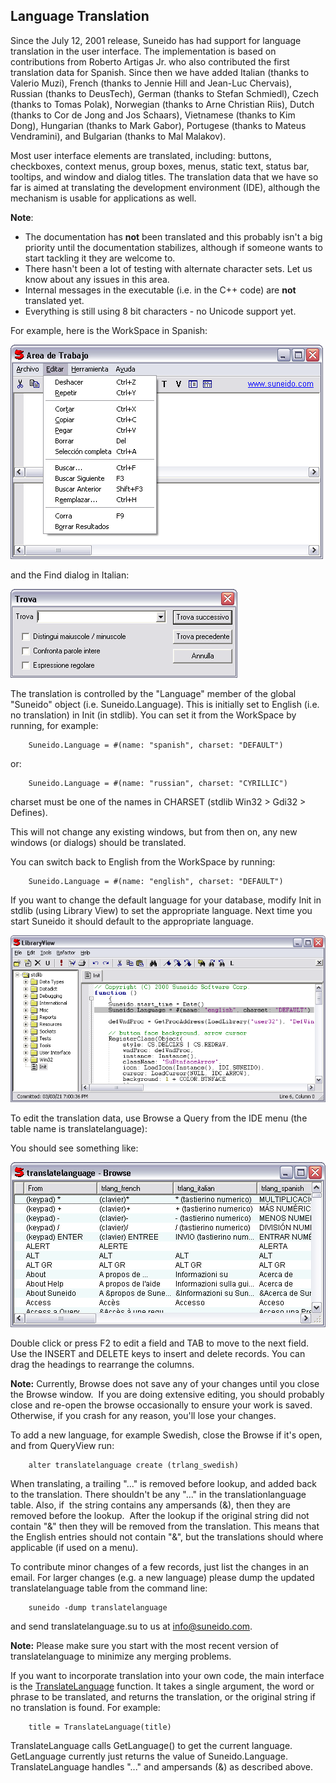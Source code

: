 ## Language Translation

Since the July 12, 2001 release, Suneido has had support for language translation in the user interface. The implementation is based on contributions from Roberto Artigas Jr. who also contributed the first translation data for Spanish. Since then we have added Italian (thanks to Valerio Muzi), French (thanks to Jennie Hill and Jean-Luc Chervais), Russian (thanks to DeusTech), German (thanks to Stefan Schmiedl), Czech (thanks to Tomas Polak), Norwegian (thanks to Arne Christian Riis), Dutch (thanks to Cor de Jong and Jos Schaars), Vietnamese (thanks to Kim Dong), Hungarian (thanks to Mark Gabor), Portugese (thanks to Mateus Vendramini), and Bulgarian (thanks to Mal Malakov).

Most user interface elements are translated, including: buttons,
checkboxes, context menus, group boxes, menus, static text, status bar,
tooltips, and window and dialog titles. The translation data that we have so
far is aimed at translating the development environment (IDE), although the
mechanism is usable for applications as well.

**Note**:

-	The documentation has **not** been translated and this
	    probably isn't a big priority until the documentation stabilizes,
	    although if someone wants to start tackling it they are welcome to.
-	There hasn't been a lot of testing with alternate character sets. Let
	    us know about any issues in this area.
-	Internal messages in the executable (i.e. in the C++ code) are
	    **not** translated yet.
-	Everything is still using 8 bit characters - no Unicode support yet.


For example, here is the WorkSpace in Spanish:

![](<../res/spanishworkspace.png>)

and the Find dialog in Italian:

![](<../res/italianfind.png>)

The translation is controlled by the "Language" member of the global
"Suneido" object (i.e. Suneido.Language). This is initially set to English
(i.e. no translation) in Init (in stdlib). You can set it from the WorkSpace
by running, for example:

``` suneido
    Suneido.Language = #(name: "spanish", charset: "DEFAULT")
```

or:

``` suneido
    Suneido.Language = #(name: "russian", charset: "CYRILLIC")
```

charset must be one of the names in CHARSET (stdlib Win32 > Gdi32 >
Defines).

This will not change any existing windows, but from then on, any new
windows (or dialogs) should be translated.

You can switch back to English from the WorkSpace by running:

``` suneido
    Suneido.Language = #(name: "english", charset: "DEFAULT")
```

If you want to change the default language for your database, modify Init
in stdlib (using Library View) to set the appropriate language. Next time you
start Suneido it should default to the appropriate language.

![](<../res/libview_init.png>)

To edit the translation data, use Browse a Query from the IDE menu (the table name is translatelanguage):

You should see something like:

![](<../res/browse_translate.png>)

Double click or press F2 to edit a field and TAB to move to the next
field. Use the INSERT and DELETE keys to insert and delete records. You can
drag the headings to rearrange the columns.

**Note:** Currently, Browse does not save any of your changes until you
close the Browse window.&nbsp; If you are doing extensive editing, you should
probably close and re-open the browse occasionally to ensure your work is
saved.&nbsp; Otherwise, if you crash for any reason, you'll lose your changes.

To add a new language, for example Swedish, close the Browse if it's open,
and from QueryView run:

``` suneido
    alter translatelanguage create (trlang_swedish)
```

When translating, a trailing "..." is removed before lookup, and added
back to the translation. There shouldn't be any "..." in the
translationlanguage table. Also, if&nbsp; the string contains
any ampersands (&), then they are removed before the lookup.&nbsp; After the lookup if the original string did
not contain "&" then they will be removed from the translation. This means that the English entries should not contain "&", but
the translations should where applicable (if used on a menu).

To contribute minor changes of a few records, just list the changes in an
email.
For larger changes (e.g. a new language) please dump the updated
translatelanguage table from the command line:

``` suneido
    suneido -dump translatelanguage
```

and send translatelanguage.su to us at [info@suneido.com](<mailto:info@suneido.com>).

**Note:** Please make sure you start with the most recent
version of translatelanguage to minimize any merging problems.

If you want to incorporate translation into your own code, the main
interface is the [TranslateLanguage](<../Language/Reference/TranslateLanguage.md>) function. It takes a single argument, the
word or phrase to be translated, and returns the translation, or the original
string if no translation is found. For example:

``` suneido
    title = TranslateLanguage(title)
```

TranslateLanguage calls GetLanguage() to get the current language.
GetLanguage currently just returns the value of Suneido.Language.
TranslateLanguage handles "..." and ampersands (&) as described above.